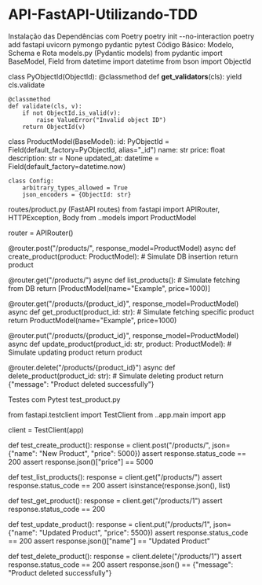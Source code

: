 # API-FastAPI-Utilizando-TDD
Instalação das Dependências com Poetry
poetry init --no-interaction
poetry add fastapi uvicorn pymongo pydantic pytest
Código Básico: Modelo, Schema e Rota
models.py (Pydantic models)
from pydantic import BaseModel, Field
from datetime import datetime
from bson import ObjectId

class PyObjectId(ObjectId):
    @classmethod
    def __get_validators__(cls):
        yield cls.validate

    @classmethod
    def validate(cls, v):
        if not ObjectId.is_valid(v):
            raise ValueError("Invalid object ID")
        return ObjectId(v)

class ProductModel(BaseModel):
    id: PyObjectId = Field(default_factory=PyObjectId, alias="_id")
    name: str
    price: float
    description: str = None
    updated_at: datetime = Field(default_factory=datetime.now)

    class Config:
        arbitrary_types_allowed = True
        json_encoders = {ObjectId: str}

routes/product.py (FastAPI routes)
from fastapi import APIRouter, HTTPException, Body
from ..models import ProductModel

router = APIRouter()

@router.post("/products/", response_model=ProductModel)
async def create_product(product: ProductModel):
    # Simulate DB insertion
    return product

@router.get("/products/")
async def list_products():
    # Simulate fetching from DB
    return [ProductModel(name="Example", price=1000)]

@router.get("/products/{product_id}", response_model=ProductModel)
async def get_product(product_id: str):
    # Simulate fetching specific product
    return ProductModel(name="Example", price=1000)

@router.put("/products/{product_id}", response_model=ProductModel)
async def update_product(product_id: str, product: ProductModel):
    # Simulate updating product
    return product

@router.delete("/products/{product_id}")
async def delete_product(product_id: str):
    # Simulate deleting product
    return {"message": "Product deleted successfully"}

Testes com Pytest
test_product.py

from fastapi.testclient import TestClient
from ..app.main import app

client = TestClient(app)

def test_create_product():
    response = client.post("/products/", json={"name": "New Product", "price": 5000})
    assert response.status_code == 200
    assert response.json()["price"] == 5000

def test_list_products():
    response = client.get("/products/")
    assert response.status_code == 200
    assert isinstance(response.json(), list)

def test_get_product():
    response = client.get("/products/1")
    assert response.status_code == 200

def test_update_product():
    response = client.put("/products/1", json={"name": "Updated Product", "price": 5500})
    assert response.status_code == 200
    assert response.json()["name"] == "Updated Product"

def test_delete_product():
    response = client.delete("/products/1")
    assert response.status_code == 200
    assert response.json() == {"message": "Product deleted successfully"}

